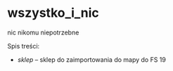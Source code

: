 # wszystko_i_nic
nic nikomu niepotrzebne

Spis treści:
* *sklep* – sklep do zaimportowania do mapy do FS 19
